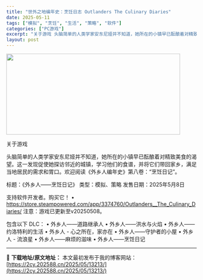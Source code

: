 ```yaml
---
title: "世外之地编年史：烹饪日志 Outlanders The Culinary Diaries"
date: 2025-05-11
tags: ["模拟", "烹饪", "生活", "策略", "软件"]
categories: ["PC游戏"]
excerpt: "关于游戏 头脑简单的人类学家安东尼娅并不知道，她所在的小镇早已酝酿着对精致美食的渴望。这一发现促使她探访邻近的城镇，学习他们的食谱，并将它们带回家乡，满足当地居民的需求和胃口。欢迎阅读《外乡人编年史》第八卷：“烹饪日记”。 标题：《外乡人——烹饪日记》 类型：模拟、策略 发售日期：2025年5月8日&hellip;"
layout: post
---
```


<img class="aligncenter size-full wp-image-13204" src="https://2cy.202588.cn/wp-content/uploads/2025/05/2025051017420164.webp" alt="" width="460" height="215" />

关于游戏

头脑简单的人类学家安东尼娅并不知道，她所在的小镇早已酝酿着对精致美食的渴望。这一发现促使她探访邻近的城镇，学习他们的食谱，并将它们带回家乡，满足当地居民的需求和胃口。欢迎阅读《外乡人编年史》第八卷：“烹饪日记”。

标题：《外乡人——烹饪日记》
类型：模拟、策略
发售日期：2025年5月8日

支持软件开发者。购买它！
• https://store.steampowered.com/app/3374760/Outlanders__The_Culinary_Diaries/
注意：游戏已更新至v20250508。

包含以下 DLC：
• 外乡人——道路继承人
• 外乡人——洪水与火焰
• 外乡人——约洛特利的生活
• 外乡人 - 心之所在，家亦在
• 外乡人——守护者的小屋
• 外乡人 - 流浪星
• 外乡人——麻烦的滋味
• 外乡人——烹饪日记

---
📖 **下载地址/原文地址：** 本文最初发布于我的博客网站：[https://2cy.202588.cn/2025/05/13213/](https://2cy.202588.cn/2025/05/13213/)
